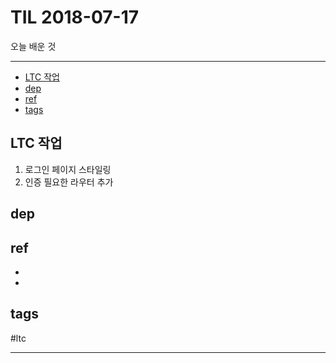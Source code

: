# TIL 2018-07-17

오늘 배운 것

--------------------------


- [LTC 작업](#ltc-작업)
- [dep](#dep)
- [ref](#ref)
- [tags](#tags)


## LTC 작업
1. 로그인 페이지 스타일링
2. 인증 필요한 라우터 추가



## dep

## ref
- 
- 

## tags
  #ltc



--------------------------


 